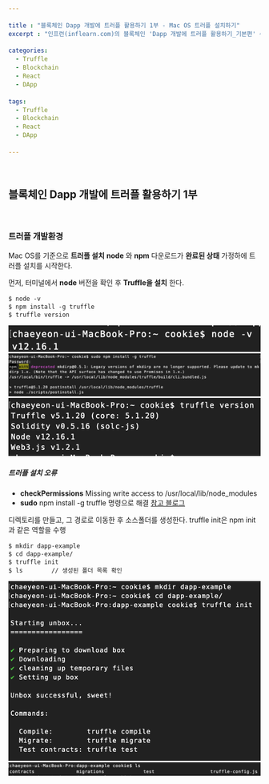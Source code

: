 ```yaml
---

title : "블록체인 Dapp 개발에 트러플 활용하기 1부 - Mac OS 트러플 설치하기"
excerpt : "인프런(inflearn.com)의 블록체인 'Dapp 개발에 트러플 활용하기_기본편' 수강하며 정리한 포스팅. 트러플 설치부터 스마트 컨트랙트, 로컬에 배포하기, Rinkeby에 배포하기, 단위테스트, 트러플 리액트 박스 열어보기, 리액트 애플리케이션과 결합하기를 포함한다."

categories:
  - Truffle
  - Blockchain
  - React
  - DApp

tags:
  - Truffle
  - Blockchain
  - React
  - DApp

---
```


<br/>

블록체인 Dapp 개발에 트러플 활용하기 1부
-------------------

<br/>

### 트러플 개발환경

Mac OS를 기준으로 **트러플 설치**
**node** 와 **npm** 다운로드가 **완료된 상태** 가정하에 트러플 설치를 시작한다.

먼저, 터미널에서 **node** 버전을 확인 후 **Truffle을 설치** 한다.

```
$ node -v
$ npm install -g truffle
$ truffle version
```

![nodeversion](/assets/pic/0406/nodeversion.png)
![truffle_install](/assets/pic/0406/truffle_install.png)
![truffle_version_check](/assets/pic/0406/truffle_version_check.png)

##### 트러플 설치 오류
- **checkPermissions** Missing write access to /usr/local/lib/node_modules
- **sudo** npm install -g truffle 명령으로 해결 [참고 블로그](https://blog.sonim1.com/125)

디렉토리를 만들고, 그 경로로 이동한 후 소스폴더를 생성한다.
truffle init은 npm init과 같은 역할을 수행
```
$ mkdir dapp-example
$ cd dapp-example/
$ truffle init
$ ls        // 생성된 폴더 목록 확인
```

![truffle_check2](/assets/pic/0406/truffle_check2.png)
![folder_check](/assets/pic/0406/folder_check.png)
